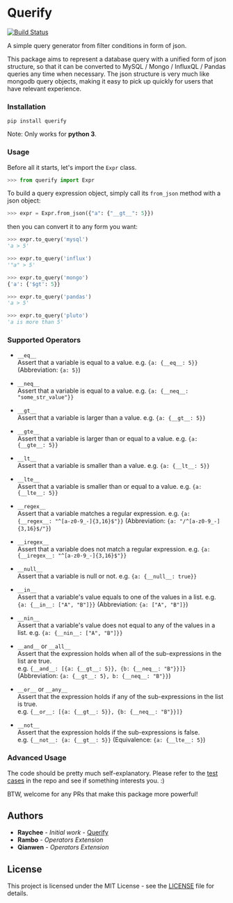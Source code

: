 # Querify
[![Build Status](https://travis-ci.org/Raychee/querify.svg?branch=master)](https://travis-ci.org/Raychee/querify)

A simple query generator from filter conditions in form of json.

This package aims to represent a database query with a unified form of json structure, 
so that it can be converted to MySQL / Mongo / InfluxQL / Pandas queries any time when necessary.
The json structure is very much like mongodb query objects, 
making it easy to pick up quickly for users that have relevant experience.


### Installation

```
pip install querify
```
Note: Only works for **python 3**.

### Usage
Before all it starts, let's import the `Expr` class.
```python
>>> from querify import Expr
```
To build a query expression object, simply call its `from_json` method with a json object:
```python
>>> expr = Expr.from_json({"a": {"__gt__": 5}})
```
then you can convert it to any form you want:
```python
>>> expr.to_query('mysql')
'a > 5'

>>> expr.to_query('influx')
'"a" > 5'

>>> expr.to_query('mongo')
{'a': {'$gt': 5}} 

>>> expr.to_query('pandas')
'a > 5'

>>> expr.to_query('pluto')
'a is more than 5'
```

### Supported Operators
- `__eq__`  
Assert that a variable is equal to a value. e.g. `{a: {__eq__: 5}}` (Abbreviation: `{a: 5}`)
- `__neq__`  
Assert that a variable is equal to a value. e.g. `{a: {__neq__: "some_str_value"}}`
- `__gt__`  
Assert that a variable is larger than a value. e.g. `{a: {__gt__: 5}}`
- `__gte__`  
Assert that a variable is larger than or equal to a value. e.g. `{a: {__gte__: 5}}`
- `__lt__`  
Assert that a variable is smaller than a value. e.g. `{a: {__lt__: 5}}`
- `__lte__`  
Assert that a variable is smaller than or equal to a value. e.g. `{a: {__lte__: 5}}`
- `__regex__`  
Assert that a variable matches a regular expression. e.g. `{a: {__regex__: "^[a-z0-9_-]{3,16}$"}}` (Abbreviation: `{a: "/^[a-z0-9_-]{3,16}$/"}`)
- `__iregex__`  
Assert that a variable does not match a regular expression. e.g. `{a: {__iregex__: "^[a-z0-9_-]{3,16}$"}}`
- `__null__`  
Assert that a variable is null or not. e.g. `{a: {__null__: true}}`
- `__in__`  
Assert that a variable's value equals to one of the values in a list. e.g. `{a: {__in__: ["A", "B"]}}` (Abbreviation: `{a: ["A", "B"]}`)
- `__nin__`  
Assert that a variable's value does not equal to any of the values in a list. e.g. `{a: {__nin__: ["A", "B"]}}`


- `__and__` or `__all__`  
Assert that the expression holds when all of the sub-expressions in the list are true.  
e.g. `{__and__: [{a: {__gt__: 5}}, {b: {__neq__: "B"}}]}` (Abbreviation: `{a: {__gt__: 5}, b: {__neq__: "B"}}`)
- `__or__` or `__any__`  
Assert that the expression holds if any of the sub-expressions in the list is true.  
e.g. `{__or__: [{a: {__gt__: 5}}, {b: {__neq__: "B"}}]}`


- `__not__`  
Assert that the expression holds if the sub-expressions is false.  
e.g. `{__not__: {a: {__gt__: 5}}` (Equivalence: `{a: {__lte__: 5}`)


### Advanced Usage
The code should be pretty much self-explanatory.
Please refer to the [test cases](https://github.com/Raychee/querify/blob/master/querify/test/test_querify.py) in the repo and see if something interests you. :)

BTW, welcome for any PRs that make this package more powerful!


## Authors

* **Raychee** - *Initial work* - [Querify](https://github.com/Raychee/querify)
* **Rambo** - *Operators Extension*
* **Qianwen** - *Operators Extension*


## License

This project is licensed under the MIT License - see the [LICENSE](https://github.com/Raychee/querify/blob/master/LICENSE) file for details.


